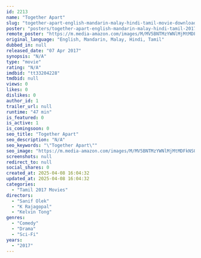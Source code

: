 ```yaml
---
id: 2213
name: "Together Apart"
slug: "together-apart-english-mandarin-malay-hindi-tamil-movie-download"
poster: "posters/together-apart-english-mandarin-malay-hindi-tamil-2017.jpg"
remote_poster: "https://m.media-amazon.com/images/M/MV5BNTMzYWNlMjMtMDFkNS00NDVjLTg0MWEtNTQ1NmIwMzc1YTEyXkEyXkFqcGc@._V1_SX300.jpg"
original_language: "English, Mandarin, Malay, Hindi, Tamil"
dubbed_in: null
released_date: "07 Apr 2017"
synopsis: "N/A"
type: "movie"
rating: "N/A"
imdbid: "tt33204228"
tmdbid: null
views: 0
likes: 0
dislikes: 0
author_id: 1
trailer_url: null
runtime: "47 min"
is_featured: 0
is_active: 1
is_comingsoon: 0
seo_title: "Together Apart"
seo_description: "N/A"
seo_keywords: "\"Together Apart\""
seo_image: "https://m.media-amazon.com/images/M/MV5BNTMzYWNlMjMtMDFkNS00NDVjLTg0MWEtNTQ1NmIwMzc1YTEyXkEyXkFqcGc@._V1_SX300.jpg"
screenshots: null
redirect_to: null
social_shares: 0
created_at: 2025-04-08 16:04:32
updated_at: 2025-04-08 16:04:32
categories:
  - "Tamil 2017 Movies"
directors:
  - "Sanif Olek"
  - "K Rajagopal"
  - "Kelvin Tong"
genres:
  - "Comedy"
  - "Drama"
  - "Sci-Fi"
years:
  - "2017"
---
```

